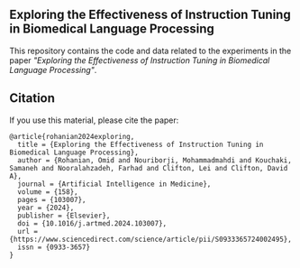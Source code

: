 ## Exploring the Effectiveness of Instruction Tuning in Biomedical Language Processing

This repository contains the code and data related to the experiments in the paper *"Exploring the Effectiveness of Instruction Tuning in Biomedical Language Processing"*.

## Citation

If you use this material, please cite the paper:

```
@article{rohanian2024exploring,
  title = {Exploring the Effectiveness of Instruction Tuning in Biomedical Language Processing},
  author = {Rohanian, Omid and Nouriborji, Mohammadmahdi and Kouchaki, Samaneh and Nooralahzadeh, Farhad and Clifton, Lei and Clifton, David A},
  journal = {Artificial Intelligence in Medicine},
  volume = {158},
  pages = {103007},
  year = {2024},
  publisher = {Elsevier},
  doi = {10.1016/j.artmed.2024.103007},
  url = {https://www.sciencedirect.com/science/article/pii/S0933365724002495},
  issn = {0933-3657}
}
```
